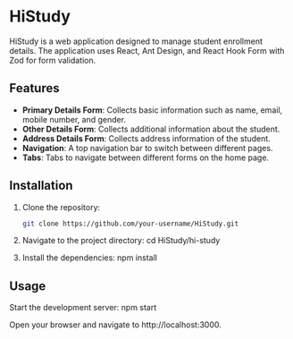 # HiStudy

HiStudy is a web application designed to manage student enrollment details. The application uses React, Ant Design, and React Hook Form with Zod for form validation.

## Features

- **Primary Details Form**: Collects basic information such as name, email, mobile number, and gender.
- **Other Details Form**: Collects additional information about the student.
- **Address Details Form**: Collects address information of the student.
- **Navigation**: A top navigation bar to switch between different pages.
- **Tabs**: Tabs to navigate between different forms on the home page.

## Installation

1. Clone the repository:
   ```bash
   git clone https://github.com/your-username/HiStudy.git 

2. Navigate to the project directory:
   cd HiStudy/hi-study

3. Install the dependencies:
   npm install

## Usage
Start the development server:
npm start

Open your browser and navigate to http://localhost:3000.